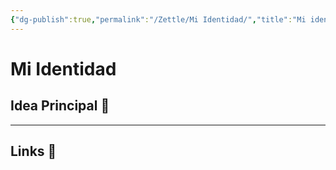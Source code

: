 ```yaml
---
{"dg-publish":true,"permalink":"/Zettle/Mi Identidad/","title":"Mi identidad","created":"Friday, 2024-02-09, 1:17:19 pm","updated":"Friday, 2024-02-09, 1:17:20 pm"}
---
```



# Mi Identidad

## Idea Principal 🧠

- - - 

## Links 📎
